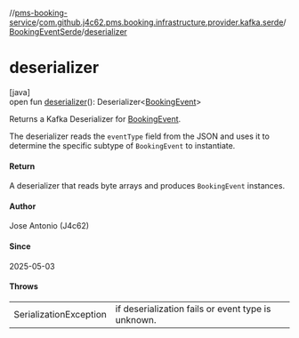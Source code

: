 //[pms-booking-service](../../../index.md)/[com.github.j4c62.pms.booking.infrastructure.provider.kafka.serde](../index.md)/[BookingEventSerde](index.md)/[deserializer](deserializer.md)

# deserializer

[java]\
open fun [deserializer](deserializer.md)(): Deserializer&lt;[BookingEvent](../../com.github.j4c62.pms.booking.domain.aggregate.event/-booking-event/index.md)&gt;

Returns a Kafka Deserializer for [BookingEvent](../../com.github.j4c62.pms.booking.domain.aggregate.event/-booking-event/index.md). 

The deserializer reads the `eventType` field from the JSON and uses it to determine the specific subtype of `BookingEvent` to instantiate.

#### Return

A deserializer that reads byte arrays and produces `BookingEvent` instances.

#### Author

Jose Antonio (J4c62)

#### Since

2025-05-03

#### Throws

| | |
|---|---|
| SerializationException | if deserialization fails or event type is unknown. |